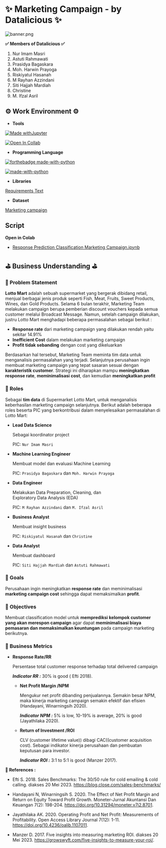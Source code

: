 # **✨ Marketing Campaign - by Datalicious ✨**

![banner.png](https://drive.google.com/uc?id=1xGfw9uqqFPQoAUGjSp7qqW8VEdVnEoF8)

**✅ Members of Datalicious ✅**

1. Nur Imam Masri
2. Astuti Rahmawati
3. Prasidya Bagaskara
4. Moh. Harwin Prayoga
5. Riskiyatul Hasanah
6. M Rayhan Azzindani
7. Siti Hajjah Mardiah
8. Christine
9. M. Ifzal Asril

## **⚙ Work Environment ⚙**

- **Tools**

[![Made withJupyter](https://img.shields.io/badge/Made%20with-Jupyter-orange?style=for-the-badge&logo=Jupyter)](https://jupyter.org/try)

[![Open In Collab](https://colab.research.google.com/assets/colab-badge.svg)](https://colab.research.google.com/github/nurimammasri/Marketing-Campaign-Model-Prediction-by-Datalicious/blob/main/Response%20Prediction%20Classification%20Marketing%20Campaign.ipynb)

- **Programming Language**

[![forthebadge made-with-python](http://ForTheBadge.com/images/badges/made-with-python.svg)](https://www.python.org/)

[![made-with-python](https://img.shields.io/badge/Made%20with-Python-1f425f.svg)](https://www.python.org/)

- **Libraries**

[Requirements Text](https://github.com/nurimammasri/Marketing-Campaign-Model-Prediction-by-Datalicious/blob/main/requirements.txt)

- **Dataset**

[Marketing campaign](https://www.kaggle.com/datasets/rodsaldanha/arketing-campaign "Marketing campaign dataset from Kaggle")

## **Script**

**Open in Colab**

- [Response Prediction Classification Marketing Campaign.ipynb](https://colab.research.google.com/github/nurimammasri/Marketing-Campaign-Model-Prediction-by-Datalicious/blob/main/Response%20Prediction%20Classification%20Marketing%20Campaign.ipynb)

## **⛳ Business Understanding ⛳**

### **📌 Problem Statement**

**Lotto Mart** adalah sebuah supermarket yang bergerak dibidang retail,  menjual berbagai jenis produk seperti Fish, Meat, Fruits, Sweet Products, Wines, dan Gold Products. Selama 6 bulan terakhir,  Marketing Team melakukan campaign berupa pemberian discount vouchers kepada semua customer melalui  Broadcast Message. Namun, setelah campaign  dilakukan, justru Lotto Mart menghadapi beberapa permasalahan sebagai berikut :
- **Response rate** dari marketing campaign yang dilakukan rendah yaitu sekitar 14.91%
- **Inefficient Cost** dalam melakukan marketing campaign
- **Profit tidak sebanding** dengan cost yang dikeluarkan

Berdasarkan hal tersebut,  Marketing Team meminta tim data untuk menganalisis permasalahan yang terjadi.  Selanjutnya perusahaan ingin membuat marketing campaign yang tepat sasaran  sesuai dengan **karakteristik customer**. Strategi ini diharapkan  mampu **meningkatkan response rate**,  **meminimalisasi cost**, dan kemudian **meningkatkan profit**

### **📌 Roles**

Sebagai **tim data** di Supermarket Lotto Mart, untuk menganalisis keberhasilan marketing campaign selanjutnya. Berikut adalah beberapa roles beserta PIC yang berkontribusi dalam menyelesaikan permasalahan di Lotto Mart:

- **Lead Data Science**

    Sebagai koordinator project

    PIC: `Nur Imam Masri`

- **Machine Learning Engineer**

    Membuat model dan evaluasi Machine Learning
    
    PIC: `Prasidya Bagaskara` dan `Moh. Harwin Prayoga`
    
- **Data Engineer**

    Melakukan Data Preparation, Cleaning, dan    
    Exploratory Data Analysis (EDA)

    PIC: `M Rayhan Azzindani` dan `M. Ifzal Asril`

- **Business Analyst**

    Membuat insight business

    PIC: `Riskiyatul Hasanah` dan `Christine`

- **Data Analyst**

    Membuat dashboard

    PIC: `Siti Hajjah Mardiah` dan `Astuti Rahmawati`


### **📌 Goals**

Perusahaan ingin meningkatkan **response rate** dan  meminimalisasi **marketing campaign cost** sehingga dapat memaksimalkan **profit**. 


### **📌 Objectives**

Membuat classification model untuk **memprediksi kelompok customer yang akan merespon campaign** agar dapat **meminimalisasi biaya pemasaran dan memaksimalkan keuntungan** pada campaign marketing berikutnya.


### **📌 Business Metrics**

- **Response Rate/RR**
    
    Persentase total customer response  terhadap  total delivered campaign
    
    _**Indicator  RR :**_ 30% is good ( Efti 2018).
    
    - **Net Profit Margin /NPM**
    
        Mengukur net profit dibanding penjualannya. Semakin besar NPM, maka kinerja marketing campaign semakin efektif dan efisien (Handayani,  Winarningsih  2020).  

        _**Indicator NPM :**_ 5% is low, 10-19% is average, 20% is good (Jayathilaka 2020).
    
    - **Return of Investment /ROI**
    
        CLV (customer lifetime value)) dibagi CAC((customer acquisition cost).  Sebagai indikator kinerja perusahaan dan pembuatan keputusan  para investor. 

        _**Indicator ROI :**_ 3:1 to 5:1 is good (Manzer  2017).  
        
**📝 References :**

- Efti S.  2018. Sales Benchmarks: The 30/50 rule for cold emailing & cold calling. diakses 20 Mei 2023. https://blog.close.com/sales-benchmarks/ 

- Handayani N,  Winarningsih S. 2020. The Effect of Net Profit Margin and Return on Equity Toward Profit Growth. Moneter-Jurnal Akuntansi Dan Keuangan 7(2): 198-204. https://doi.org/10.31294/moneter.v7i2.8701.

- Jayathilaka AK. 2020. Operating Profit and Net Profit: Measurements of Profitability. Open Access Library Journal 7(12): 1-11. https://doi.org/10.4236/oalib.1107011.

- Manzer D. 2017. Five insights into measuring marketing ROI. diakses 20 Mei 2023. https://growswyft.com/five-insights-to-measure-your-roi/.